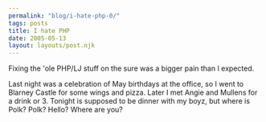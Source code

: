 ```yaml
---
permalink: "blog/i-hate-php-0/"
tags: posts
title: I hate PHP
date: 2005-05-13
layout: layouts/post.njk
---
```


Fixing the 'ole PHP/LJ stuff on the sure was a bigger pain than I expected. 

Last night was a celebration of May birthdays at the office, so I went to Blarney Castle for some wings and pizza. Later I met Angie and Mullens for a drink or 3. Tonight is supposed to be dinner with my boyz, but where is Polk? Polk? Hello? Where are you?